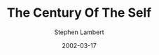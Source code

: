 ---
layout: media
title: The Century Of The Self
date: 2002-03-17
categories: ['Society']
author: ['Stephen Lambert']
external_url: https://www.youtube.com/watch?v=eJ3RzGoQC4s
---